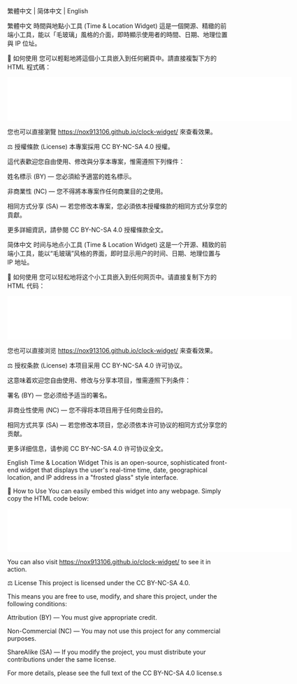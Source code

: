 繁體中文 | 简体中文 | English

繁體中文
時間與地點小工具 (Time & Location Widget)
這是一個開源、精緻的前端小工具，能以「毛玻璃」風格的介面，即時顯示使用者的時間、日期、地理位置與 IP 位址。

🚀 如何使用
您可以輕鬆地將這個小工具嵌入到任何網頁中。請直接複製下方的 HTML 程式碼：

<iframe 
  src="[https://nox913106.github.io/clock-widget/](https://nox913106.github.io/clock-widget/)" 
  width="650" 
  height="100" 
  style="border:none; overflow:hidden;"
  title="時間與地點小工具">
</iframe>

您也可以直接瀏覽 https://nox913106.github.io/clock-widget/ 來查看效果。

⚖️ 授權條款 (License)
本專案採用 CC BY-NC-SA 4.0 授權。

這代表歡迎您自由使用、修改與分享本專案，惟需遵照下列條件：

姓名標示 (BY) — 您必須給予適當的姓名標示。

非商業性 (NC) — 您不得將本專案作任何商業目的之使用。

相同方式分享 (SA) — 若您修改本專案，您必須依本授權條款的相同方式分享您的貢獻。

更多詳細資訊，請參閱 CC BY-NC-SA 4.0 授權條款全文。

简体中文
时间与地点小工具 (Time & Location Widget)
这是一个开源、精致的前端小工具，能以“毛玻璃”风格的界面，即时显示用户的时间、日期、地理位置与 IP 地址。

🚀 如何使用
您可以轻松地将这个小工具嵌入到任何网页中。请直接复制下方的 HTML 代码：

<iframe 
  src="[https://nox913106.github.io/clock-widget/](https://nox913106.github.io/clock-widget/)" 
  width="650" 
  height="100" 
  style="border:none; overflow:hidden;"
  title="时间与地点小工具">
</iframe>

您也可以直接浏览 https://nox913106.github.io/clock-widget/ 来查看效果。

⚖️ 授权条款 (License)
本项目采用 CC BY-NC-SA 4.0 许可协议。

这意味着欢迎您自由使用、修改与分享本项目，惟需遵照下列条件：

署名 (BY) — 您必须给予适当的署名。

非商业性使用 (NC) — 您不得将本项目用于任何商业目的。

相同方式共享 (SA) — 若您修改本项目，您必须依本许可协议的相同方式分享您的贡献。

更多详细信息，请参阅 CC BY-NC-SA 4.0 许可协议全文。

English
Time & Location Widget
This is an open-source, sophisticated front-end widget that displays the user's real-time time, date, geographical location, and IP address in a "frosted glass" style interface.

🚀 How to Use
You can easily embed this widget into any webpage. Simply copy the HTML code below:

<iframe 
  src="[https://nox913106.github.io/clock-widget/](https://nox913106.github.io/clock-widget/)" 
  width="650" 
  height="100" 
  style="border:none; overflow:hidden;"
  title="Time & Location Widget">
</iframe>

You can also visit https://nox913106.github.io/clock-widget/ to see it in action.

⚖️ License
This project is licensed under the CC BY-NC-SA 4.0.

This means you are free to use, modify, and share this project, under the following conditions:

Attribution (BY) — You must give appropriate credit.

Non-Commercial (NC) — You may not use this project for any commercial purposes.

ShareAlike (SA) — If you modify the project, you must distribute your contributions under the same license.

For more details, please see the full text of the CC BY-NC-SA 4.0 license.s
